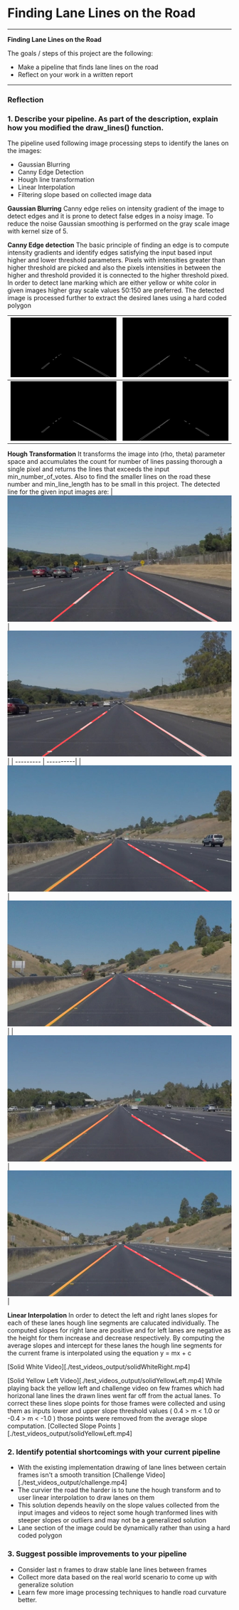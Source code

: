 # **Finding Lane Lines on the Road** 


---

**Finding Lane Lines on the Road**

The goals / steps of this project are the following:
* Make a pipeline that finds lane lines on the road
* Reflect on your work in a written report


[//]: # (Image References)

[image1]: ./examples/grayscale.jpg "Grayscale"
[image2]: ./test_images_roi_output/solidWhiteCurve.jpg "roi1" 
[image3]: ./test_images_roi_output/solidWhiteRight.jpg "roi2"
[image4]: ./test_images_roi_output/solidYellowCurve.jpg "roi3"
[image5]: ./test_images_roi_output/solidYellowCurve2.jpg "roi4"
[image6]: ./test_images_roi_output/solidYellowLeft.jpg "roi5"
[image7]: ./test_images_output/solidWhiteCurve.jpg "lm1"
[image8]: ./test_images_output/solidWhiteRight.jpg "lm2"
[image9]: ./test_images_output/solidYellowCurve.jpg "lm3"
[image10]: ./test_images_output/solidYellowCurve2.jpg "lm4"
[image11]: ./test_images_output/solidYellowLeft.jpg "lm5"
[image12]: ./test_images_output/whiteCarLaneSwitch.jpg "lm5"

---

### Reflection

### 1. Describe your pipeline. As part of the description, explain how you modified the draw_lines() function.

The pipeline used following image processing steps to identify the lanes on the images:
* Gaussian Blurring
* Canny Edge Detection
* Hough line transformation
* Linear Interpolation
* Filtering slope based on collected image data

**Gaussian Blurring**
    Canny edge relies on intensity gradient of the image to detect edges and it is prone to detect false edges in a 
    noisy image. To reduce the noise Gaussian smoothing is performed on the gray scale image with kernel size of 5.
    
**Canny Edge detection**
    The basic principle of finding an edge is to compute intensity gradients and identify edges satisfying the input
    based input higher and lower threshold parameters. Pixels with intensities greater than higher threshold are picked
    and also the pixels intensities in between the higher and threshold provided it is connected to the higher threshold
    pixed. In order to detect lane marking which are either yellow or white color in given images higher gray scale
    values 50:150 are preferred. The detected image is processed further to extract the desired lanes using a hard
    coded polygon

 ![image2] | ![image6] |
  --------- | ----------|
![image2] | ![image6] |
**Hough Transformation**
    It transforms the image into (rho, theta) parameter space and accumulates the count for number of lines passing thorough
    a single pixel and returns the lines that exceeds the input min_number_of_votes. Also to find the smaller lines on
    the road these number and min_line_length has to be small in this project. The detected line for the given input
    images are:
| ![image7] | ![image8] |
| --------- | ----------| 
| ![image9] | ![image10] |
| ![image11] | ![image12] |    

**Linear Interpolation**
    In order to detect the left and right lanes slopes for each of these lanes hough line segments are calucated
    individually. The computed slopes for right lane are positive and for left lanes are negative as the height for
    them increase and decrease respectively. By computing the average slopes and intercept for these lanes the
    hough line segments for the current frame is interpolated using the equation
            y = mx + c
            
[Solid White Video][./test_videos_output/solidWhiteRight.mp4]

[Solid Yellow Left Video][./test_videos_output/solidYellowLeft.mp4]
    While playing back the yellow left and challenge video on few frames which had horizonal lane lines the drawn lines
    went far off from the actual lanes. To correct these lines slope points for those frames were collected and using
    them as inputs lower and upper slope threshold values ( 0.4 > m < 1.0  or -0.4 > m < -1.0 ) those points were
    removed from the average slope computation.
[Collected Slope Points ][./test_videos_output/solidYellowLeft.mp4]
    

### 2. Identify potential shortcomings with your current pipeline

* With the existing implementation drawing of lane lines between certain frames isn't a smooth transition
[Challenge Video][./test_videos_output/challenge.mp4]
* The curvier the road the harder is to tune the hough transform and to user linear interpolation to draw lanes
on them
* This solution depends heavily on the slope values collected from the input images and videos to reject
 some hough tranformed lines with steeper slopes or outliers and may not be a generalized solution 
* Lane section of the image could be dynamically rather than using a hard coded polygon

### 3. Suggest possible improvements to your pipeline

* Consider last n frames to draw stable lane lines between frames
* Collect more data based on the real world scenario to come up with generalize solution
* Learn few more image processing techniques to handle road curvature better.
